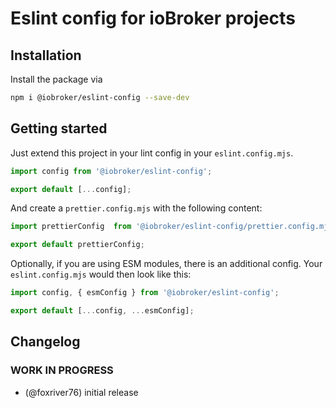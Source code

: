 # Eslint config for ioBroker projects

## Installation
Install the package via 

```bash
npm i @iobroker/eslint-config --save-dev
```

## Getting started
Just extend this project in your lint config in your `eslint.config.mjs`.

```js
import config from '@iobroker/eslint-config';

export default [...config];
```

And create a `prettier.config.mjs` with the following content:

```js
import prettierConfig  from '@iobroker/eslint-config/prettier.config.mjs';

export default prettierConfig;
```

Optionally, if you are using ESM modules, there is an additional config. 
Your `eslint.config.mjs` would then look like this:

```js
import config, { esmConfig } from '@iobroker/eslint-config';

export default [...config, ...esmConfig];
```

## Changelog

<!--
  Placeholder for the next version (at the beginning of the line):
  ### **WORK IN PROGRESS**
-->
### **WORK IN PROGRESS**
* (@foxriver76) initial release